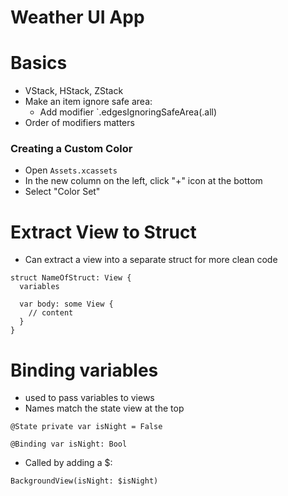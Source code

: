 # Weather UI App 

# Basics

- VStack, HStack, ZStack
- Make an item ignore safe area:
  - Add modifier `.edgesIgnoringSafeArea(.all)
- Order of modifiers matters

### Creating a Custom Color

- Open `Assets.xcassets`
- In the new column on the left, click "+" icon at the bottom
- Select "Color Set"

# Extract View to  Struct

- Can extract a view into a separate struct for more clean code
```
struct NameOfStruct: View {
  variables

  var body: some View {
    // content
  }
}
```

# Binding variables

- used to pass variables to views
- Names match the state view at the top
```
@State private var isNight = False

@Binding var isNight: Bool
```

- Called by adding a $:
```
BackgroundView(isNight: $isNight)
```
















